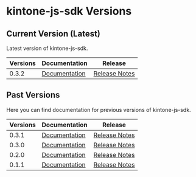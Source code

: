 # kintone-js-sdk Versions

## Current Version (Latest)
Latest version of kintone-js-sdk.

| Versions| Documentation| Release| 
| --- | --- | --- | 
| 0.3.2| [Documentation](../)| [Release Notes](https://github.com/kintone/kintone-js-sdk/releases/tag/v0.3.2)|

## Past Versions
Here you can find documentation for previous versions of kintone-js-sdk.

| Versions| Documentation| Release| 
| --- | --- | --- |
| 0.3.1| [Documentation](../../0.3.1/)| [Release Notes](https://github.com/kintone/kintone-js-sdk/releases/tag/v0.3.1)|
| 0.3.0| [Documentation](../../0.3.0/)| [Release Notes](https://github.com/kintone/kintone-js-sdk/releases/tag/v0.3.0)|
| 0.2.0| [Documentation](../../0.2.0/)| [Release Notes](https://github.com/kintone/kintone-js-sdk/releases/tag/v0.2.0)|
| 0.1.1| [Documentation](../../0.1.1/)| [Release Notes](https://github.com/kintone/kintone-js-sdk/releases/tag/v0.1.1)|